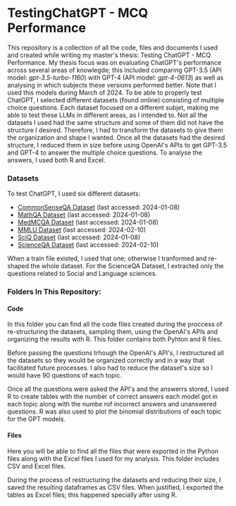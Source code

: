 # TestingChatGPT - MCQ Performance

This repository is a collection of all the code, files and documents I used and created while writing my master's thesis: Testing ChatGPT - MCQ Performance. 
My thesis focus was on evaluating ChatGPT's performance across several areas of knowlegde; this included comparing GPT-3.5 (API model: _gpt-3.5-turbo-1160_) with GPT-4 (API model: _gpt-4-0613_) as well as analysing in which subjects these versions performed better. Note that I used this models during March of 2024.
To be able to properly test ChatGPT, I selected different datasets (found online) consisting of multiple choice questions. Each dataset focused on a different subjet, making me able to test these LLMs in different areas, as I intended to. Not all the datasets I used had the same structure and some of them did not have the structure I desired. Therefore, I had to transform the datasets to give them the organization and shape I wanted. 
Once all the datasets had the desired structure, I reduced them in size before using OpenAI's APIs to get GPT-3.5 and GPT-4 to answer the multiple choice questions. 
To analyse the answers, I used both R and Excel. 

### Datasets 
To test ChatGPT, I used six different datasets:
* [CommonSenseQA Dataset](https://www.tau-nlp.sites.tau.ac.il/commonsenseqa) (last accessed: 2024-01-08)
* [MathQA Dataset](https://math-qa.github.io/math-QA/) (last accessed: 2024-01-08)
* [MedMCQA Dataset](https://github.com/medmcqa/medmcqa) (last accessed: 2024-01-08)
* [MMLU Dataset](https://huggingface.co/datasets/lighteval/mmlu) (last accessed: 2024-02-10)
* [SciQ Dataset](https://allenai.org/data/sciq) (last accessed: 2024-01-08)
* [ScienceQA Dataset](https://scienceqa.github.io/) (last accessed: 2024-02-10)

When a train file existed, I used that one; otherwise I tranformed and re-shaped the whole dataset. For the ScienceQA Dataset, I extracted only the questions related to Social and Language sciences.

### Folders In This Repository:
#### Code
In this folder you can find all the code files created during the proccess of re-structuring the datasets, sampling them, using the OpenAI's APIs and organizing the results with R. This folder contains both Pyhton and R files. 

Before passing the questions trhough the OpenAI's API's, I restructured all the datasets so they would be organized correctly and in a way that facilitated future processes. I also had to reduce the dataset's size so I would have 90 questions of each topic.

Once all the questions were asked the API's and the answerrs stored, I used R to create tables with the number of correct answers each model got in each topic along with the numbe rof incorrect answers and unanswered questions. R was also used to plot the binomial distributions of each topic for the GPT models.

#### Files
Here you will be able to find all the files that were exported in the Python files along with the Excel files I used for my analysis. This folder includes CSV and Excel files.

During the process of restructuring the datasets and reducing their size, I saved the resulting dataframes as CSV files. When justified, I exported the tables as Excel files; this happened specially after using R.
